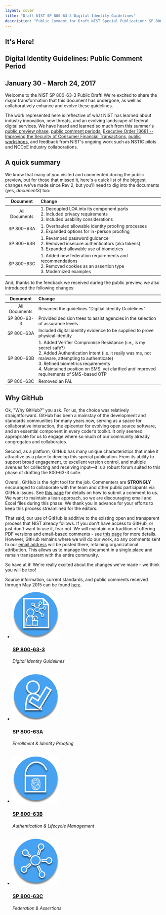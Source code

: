 ```yaml
---
layout: cover
title: "Draft NIST SP 800-63-3 Digital Identity Guidelines"
description: "Public Comment for Draft NIST Special Publication: SP 800-63-3 Digital Identity Guidelines"
---
```

<section class="home home-title" markdown="1">

## It's Here!  

# Digital Identity Guidelines: Public Comment Period  
# January 30 - March 24, 2017

</section>
<section class="home home-about" markdown="1">
<div class="section-container" markdown="1">
<div class="section-content" markdown="1">

Welcome to the NIST SP 800-63-3 Public Draft!  We're excited to share the major transformation that this document has undergone, as well as collaboratively enhance and evolve these guidelines.

The work represented here is reflective of what NIST has learned about industry innovation, new threats, and an evolving landscape of federal digital services.  We have heard and learned so much from this summer's [public preview phase](https://github.com/usnistgov/800-63-3/issues?q=is%3Aissue+is%3Aclosed), [public comment periods](http://csrc.nist.gov/groups/ST/eauthentication/sp800-63-2-comments-received-2015.pdf), [Executive Order 13681 -- Improving the Security of Consumer Financial Transactions](https://www.whitehouse.gov/the-press-office/2014/10/17/executive-order-improving-security-consumer-financial-transactions), [public workshops](http://csrc.nist.gov/publications/drafts/nistir-8103/nistir_8103_draft.pdf), and feedback from NIST's ongoing work such as NSTIC pilots and NCCoE industry collaborations.


## A quick summary

We know that many of you visited and commented during the public preview, but for those that missed it, here's a quick list of the biggest changes we've made since Rev 2, but you'll need to dig into the documents (yes, _documentS_) too:

|Document|Change|
|:------:|:-----|
|All Documents|1. Decoupled LOA into its component parts<br>2. Included privacy requirements<br>3. Included usability considerations|
|SP 800-63A|1.  Overhauled allowable identity proofing processes<br>2.  Expanded options for in-person proofing |
|SP 800-63B|1. Revamped password guidance<br>2. Removed insecure authenticators (aka tokens)<br>3. Expanded allowable use of biometrics |
|SP 800-63C|1. Added new federation requirements and recommendations<br>2.  Removed cookies as an assertion type<br>3.  Modernized examples |

And, thanks to the feedback we received during the public preview, we also introduced the following changes:  

|Document|Change|
|:------:|:-----|
|All Documents|Renamed the guidelines "Digitial Identity Guidelines"|
| SP 800-63-3 |Provided decision trees to assist agencies in the selection of assurance levels|
|SP 800-63A| Included digital identity evidence to be supplied to prove physical identity|
|SP 800-63B|1. Added Verifier Compromise Resistance (i.e., is my secret safe?)<br>2. Added Authentication Intent (i.e. it really was me, not malware, attempting to authenticate)<br>3. Refined biometrics requirements<br>4. Maintained position on SMS, yet clarified and improved requirements of SMS-based OTP |
|SP 800-63C|Removed an FAL|

## Why GitHub

Ok, "Why GitHub?" you ask. For us, the choice was relatively straightforward. GitHub has been a mainstay of the development and standards communities for many years now, serving as a space for collaborative interaction, the epicenter for evolving open source software, and an essential component in every coder’s toolkit. It only seemed appropriate for us to engage where so much of our community already congregates and collaborates. 

Second, as a platform, GitHub has many unique characteristics that make it attractive as a place to develop this special publication. From its ability to support broad engagement, to excellent version control, and multiple avenues for collecting and receiving input—it is a robust forum suited to this phase of drafting the 800-63-3 suite.

Overall, GitHub is the right tool for the job. Commenters are **STRONGLY** encouraged to collaborate with the team and other public participants via GitHub issues. See [this page](comment_help.html) for details on how to submit a comment to us.  We want to maintain a lean approach, so we are discouraging email and Excel files during this phase. We thank you in advance for your efforts to keep this process streamlined for the editors.

That said, our use of GitHub is additive to the existing open and transparent process that NIST already follows. If you don't have access to GitHub, or just don't want to use it, fear not.  We will maintain our tradition of offering PDF versions and email-based comments - see [this page](http://csrc.nist.gov/publications/PubsDrafts.html#800-63-3) for more details.  However, GitHub remains where we will do our work, so any comments sent to our [email address](mailto:dig-comments@nist.gov) will be posted there, retaining organizational attribution.  This allows us to manage the document in a single place and remain transparent with the entire community.

So have at it!  We're really excited about the changes we've made - we think you will be too!

Source information, current standards, and public comments received through May 2015 can be found [here](http://csrc.nist.gov/groups/ST/eauthentication/sp800-63-2_call-comments.html).


<ul class="audiences">
<li>
  <div>
    <a href="sp800-63-3.html"><img src="assets/63.png" alt="SP 800-63-3" width="150px" height="150px"></a>
  </div>
  <h3><a href="sp800-63-3.html">SP 800-63-3</a></h3>
  <h6>Digital Identity Guidelines</h6>
</li>
<li>
  <div>
    <a href="sp800-63a.html"><img src="assets/63a.png" alt="SP 800-63A" width="150px" height="150px"></a>
  </div>
  <h3><a href="sp800-63a.html">SP 800-63A</a></h3>
  <h6>Enrollment & Identity Proofing</h6>
</li>
<li>
  <div>
    <a href="sp800-63b.html"><img src="assets/63b.png" alt="SP 800-63B" width="150px" height="150px"></a>
  </div>
  <h3><a href="sp800-63b.html">SP 800-63B</a></h3>
  <h6>Authentication & Lifecycle Management</h6>
</li>
<li>
  <div>
    <a href="sp800-63c.html"><img src="assets/63c.png" alt="SP 800-63C" width="150px" height="150px"></a>
  </div>
  <h3><a href="sp800-63c.html">SP 800-63C</a></h3>
  <h6>Federation & Assertions</h6>
</li>
</ul>

</div>
</div>
</section>
